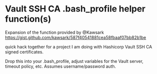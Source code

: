 # Vault SSH CA .bash_profile helper function(s)
Expansion of the function provided by @Kawsark https://gist.github.com/kawsark/587f40541881cea58fbaaf07bb82b1be

quick hack together for a project I am doing with Hashicorp Vault SSH CA signed certificates. 

Drop this into your .bash_profile, adjust variables for the Vault server, timeout policy, etc. Assumes username/password auth.
